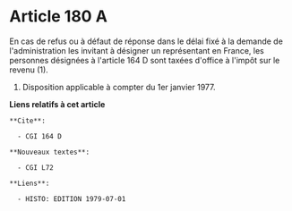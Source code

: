 # Article 180 A

En cas de refus ou à défaut de réponse dans le délai fixé à la demande de l'administration les invitant à désigner un
représentant en France, les personnes désignées à l'article 164 D sont taxées d'office à l'impôt sur le revenu (1).

1) Disposition applicable à compter du 1er janvier 1977.

**Liens relatifs à cet article**

	**Cite**:

	  - CGI 164 D

	**Nouveaux textes**:

	  - CGI L72

	**Liens**:

	  - HISTO: EDITION 1979-07-01
